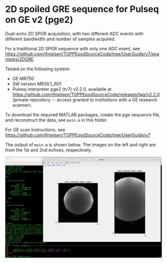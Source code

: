 # 2D spoiled GRE sequence for Pulseq on GE v2 (pge2)

Dual-echo 2D SPGR acquisition, with two different ADC events with different bandwidth and number of samples acquired.

For a traditional 2D SPGR sequence with only one ADC event, see
https://github.com/jfnielsen/TOPPEpsdSourceCode/tree/UserGuide/v7/examples/2DGRE

Tested on the following system:
* GE MR750 
* SW version MR30.1_R01
* Pulseq interpreter pge2 (tv7) v2.2.0, available at https://github.com/jfnielsen/TOPPEpsdSourceCode/releases/tag/v2.2.0
 (private repository -- access granted to institutions with a GE research scanner).

To download the required MATLAB packages,
create the pge sequence file, and reconstruct the data, see `main.m` in this folder.

For GE scan instructions, see https://github.com/jfnielsen/TOPPEpsdSourceCode/tree/UserGuide/v7

The output of `main.m` is shown below.
The images on the left and right are from the 1st and 2nd echoes, respectively.

![Ball phantom](1.jpg)

